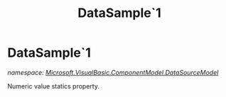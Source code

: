 ﻿---
title: DataSample`1
---

# DataSample`1
_namespace: [Microsoft.VisualBasic.ComponentModel.DataSourceModel](N-Microsoft.VisualBasic.ComponentModel.DataSourceModel.html)_

Numeric value statics property.




